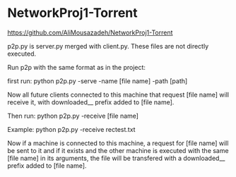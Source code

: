 ﻿# NetworkProj1-Torrent
https://github.com/AliMousazadeh/NetworkProj1-Torrent

p2p.py is server.py merged with client.py. These files are not directly executed.

Run p2p with the same format as in the project:

first run:
python p2p.py -serve -name [file name] -path [path]

Now all future clients connected to this machine that request [file name] will receive it, with downloaded__ prefix added to [file name].

Then run:
python p2p.py -receive [file name]

Example:
python p2p.py -receive rectest.txt

Now if a machine is connected to this machine, a request for [file name] will be sent to it and if it exists and the other machine is executed with the same [file name] in its arguments, the file will be transfered with a downloaded__ prefix added to [file name].
